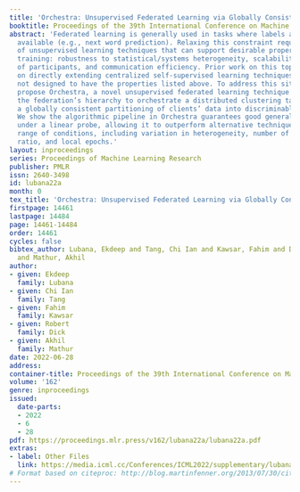 ```yaml
---
title: 'Orchestra: Unsupervised Federated Learning via Globally Consistent Clustering'
booktitle: Proceedings of the 39th International Conference on Machine Learning
abstract: 'Federated learning is generally used in tasks where labels are readily
  available (e.g., next word prediction). Relaxing this constraint requires design
  of unsupervised learning techniques that can support desirable properties for federated
  training: robustness to statistical/systems heterogeneity, scalability with number
  of participants, and communication efficiency. Prior work on this topic has focused
  on directly extending centralized self-supervised learning techniques, which are
  not designed to have the properties listed above. To address this situation, we
  propose Orchestra, a novel unsupervised federated learning technique that exploits
  the federation’s hierarchy to orchestrate a distributed clustering task and enforce
  a globally consistent partitioning of clients’ data into discriminable clusters.
  We show the algorithmic pipeline in Orchestra guarantees good generalization performance
  under a linear probe, allowing it to outperform alternative techniques in a broad
  range of conditions, including variation in heterogeneity, number of clients, participation
  ratio, and local epochs.'
layout: inproceedings
series: Proceedings of Machine Learning Research
publisher: PMLR
issn: 2640-3498
id: lubana22a
month: 0
tex_title: 'Orchestra: Unsupervised Federated Learning via Globally Consistent Clustering'
firstpage: 14461
lastpage: 14484
page: 14461-14484
order: 14461
cycles: false
bibtex_author: Lubana, Ekdeep and Tang, Chi Ian and Kawsar, Fahim and Dick, Robert
  and Mathur, Akhil
author:
- given: Ekdeep
  family: Lubana
- given: Chi Ian
  family: Tang
- given: Fahim
  family: Kawsar
- given: Robert
  family: Dick
- given: Akhil
  family: Mathur
date: 2022-06-28
address:
container-title: Proceedings of the 39th International Conference on Machine Learning
volume: '162'
genre: inproceedings
issued:
  date-parts:
  - 2022
  - 6
  - 28
pdf: https://proceedings.mlr.press/v162/lubana22a/lubana22a.pdf
extras:
- label: Other Files
  link: https://media.icml.cc/Conferences/ICML2022/supplementary/lubana22a-supp.zip
# Format based on citeproc: http://blog.martinfenner.org/2013/07/30/citeproc-yaml-for-bibliographies/
---
```

